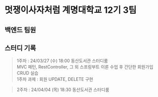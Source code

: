 # 멋쟁이사자처럼 계명대학교 12기 3팀

## 백엔드 팀원


## 스터디 기록
> 1주차 : 24/03/27 (수) 18:00 동산도서관 스터디룸  
MVC 패턴, RestController, 그 외 스프링부트 이론 수업 후 간단한 회원가입 CRUD 실습  
1주차 과제 : 회원 UPDATE, DELETE 구현

> 2주차 : 24/04/04 (목) 18:30 동산도서관 스터디룸  
